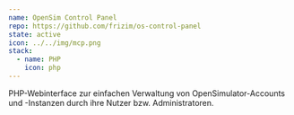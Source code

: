 ```yaml
---
name: OpenSim Control Panel
repo: https://github.com/frizim/os-control-panel
state: active
icon: ../../img/mcp.png
stack:
  - name: PHP
    icon: php
---
```

PHP-Webinterface zur einfachen Verwaltung von OpenSimulator-Accounts und -Instanzen durch ihre Nutzer bzw. Administratoren.